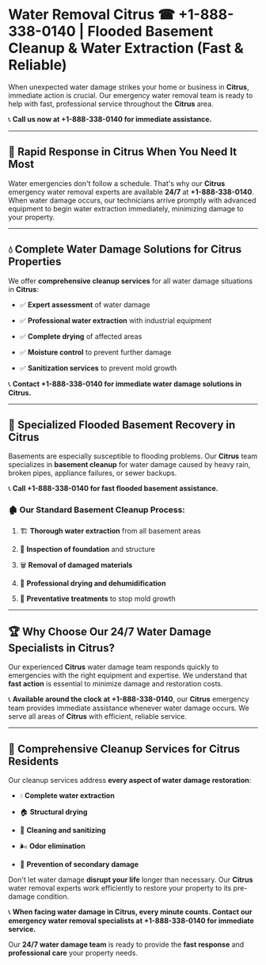 # Water Removal Citrus ☎ +1-888-338-0140 | Flooded Basement Cleanup & Water Extraction (Fast & Reliable)

When unexpected water damage strikes your home or business in **Citrus**, immediate action is crucial. Our emergency water removal team is ready to help with fast, professional service throughout the **Citrus** area. 

📞 **Call us now at +1-888-338-0140 for immediate assistance.**
---
## 🚀 Rapid Response in Citrus When You Need It Most
Water emergencies don't follow a schedule. That's why our **Citrus** emergency water removal experts are available **24/7** at **+1-888-338-0140**. When water damage occurs, our technicians arrive promptly with advanced equipment to begin water extraction immediately, minimizing damage to your property.
---
## 💧 Complete Water Damage Solutions for Citrus Properties
We offer **comprehensive cleanup services** for all water damage situations in **Citrus**:
- ✅ **Expert assessment** of water damage  
- ✅ **Professional water extraction** with industrial equipment  
- ✅ **Complete drying** of affected areas  
- ✅ **Moisture control** to prevent further damage  
- ✅ **Sanitization services** to prevent mold growth  
📞 **Contact +1-888-338-0140 for immediate water damage solutions in Citrus.**
---
## 🌊 Specialized Flooded Basement Recovery in Citrus
Basements are especially susceptible to flooding problems. Our **Citrus** team specializes in **basement cleanup** for water damage caused by heavy rain, broken pipes, appliance failures, or sewer backups. 
📞 **Call +1-888-338-0140 for fast flooded basement assistance.**
### 🏚️ Our Standard Basement Cleanup Process:
1. 🏗️ **Thorough water extraction** from all basement areas  
2. 🔎 **Inspection of foundation** and structure  
3. 🗑️ **Removal of damaged materials**  
4. 💨 **Professional drying and dehumidification**  
5. 🚫 **Preventative treatments** to stop mold growth  
---
## 🏆 Why Choose Our 24/7 Water Damage Specialists in Citrus?
Our experienced **Citrus** water damage team responds quickly to emergencies with the right equipment and expertise. We understand that **fast action** is essential to minimize damage and restoration costs.
📞 **Available around the clock at +1-888-338-0140**, our **Citrus** emergency team provides immediate assistance whenever water damage occurs. We serve all areas of **Citrus** with efficient, reliable service.
---
## 🧹 Comprehensive Cleanup Services for Citrus Residents
Our cleanup services address **every aspect of water damage restoration**:
- 💧 **Complete water extraction**  
- 🏠 **Structural drying**  
- 🧼 **Cleaning and sanitizing**  
- 🌬️ **Odor elimination**  
- 🚫 **Prevention of secondary damage**  
Don't let water damage **disrupt your life** longer than necessary. Our **Citrus** water removal experts work efficiently to restore your property to its pre-damage condition.
📞 **When facing water damage in Citrus, every minute counts. Contact our emergency water removal specialists at +1-888-338-0140 for immediate service.**
Our **24/7 water damage team** is ready to provide the **fast response** and **professional care** your property needs.
